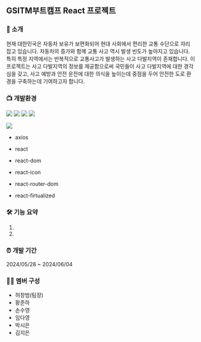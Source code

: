 ## GSITM부트캠프 React 프로젝트

### 🚥 소개
현재 대한민국은 자동차 보유가 보편화되어 현대 사회에서 편리한 교통 수단으로 자리 잡고 있습니다.
자동차의 증가와 함께 교통 사고 역시 발생 빈도가 높아지고 있습니다.
특히 특정 지역에서는 반복적으로 교통사고가 발생하는 사고 다발지역이 존재합니다.
이 프로젝트는 사고 다발지역의 정보를 제공함으로써 국민들이 사고 다발지역에 대한 경각심을 갖고,
사고 예방과 안전 운전에 대한 의식을 높이는데 중점을 두어 안전한 도로 환경을 구축하는데 기여하고자 합니다.


### 📺 개발환경
<img src="https://img.shields.io/badge/HTML-FF0000"> <img src="https://img.shields.io/badge/SCC-013ADF"> <img src="https://img.shields.io/badge/JavaScript-FFFF00"> <img src="https://img.shields.io/badge/React-81BEF7">

<img src="https://img.shields.io/badge/lib-AC58FA">

- axios

- react

- react-dom

- react-icon

- react-router-dom

- react-firtualized

### 🛠 기능 요약
1. 
2. 

### ⏰ 개발 기간
2024/05/28 ~ 2024/06/04

### 👩‍💻 멤버 구성
- 허창범(팀장)
- 황준하
- 손수영
- 임다영  
- 박시은
- 김지은
